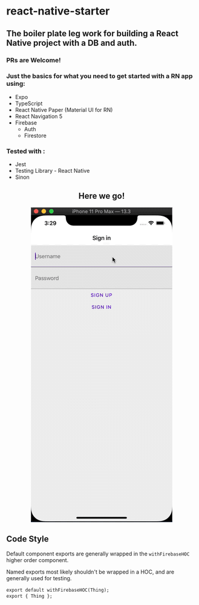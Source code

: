 # react-native-starter
## The boiler plate leg work for building a React Native project with a DB and auth. 

### PRs are Welcome!

### Just the basics for what you need to get started with a RN app using: 
* Expo
* TypeScript
* React Native Paper (Material UI for RN)
* React Navigation 5
* Firebase 
  * Auth
  * Firestore

### Tested with : 
* Jest
* Testing Library - React Native
* Sinon

<h2 align="center">Here we go!</h2>
<p align="center">
  <img src="./rn-app-nav.gif">
</p>

## Code Style
Default component exports are generally wrapped in the `withFirebaseHOC` higher order component. 

Named exports most likely shouldn't be wrapped in a HOC, and are generally used for testing. 
```tsx
export default withFirebaseHOC(Thing);
export { Thing };
```